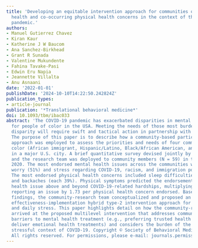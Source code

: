```yaml
---
title: 'Developing an equitable intervention approach for communities of color: mental
  health and co-occurring physical health concerns in the context of the COVID-19
  pandemic.'
authors:
- Manuel Gutierrez Chavez
- Kiran Kaur
- Katherine J W Baucom
- Ana Sanchez-Birkhead
- Grant R Sunada
- Valentine Mukundente
- Fahina Tavake-Pasi
- Edwin Eru Napia
- Jeannette Villalta
- Anu Asnaani
date: '2022-01-01'
publishDate: '2024-10-10T14:22:50.242824Z'
publication_types:
- article-journal
publication: '*Translational behavioral medicine*'
doi: 10.1093/tbm/ibac033
abstract: 'The COVID-19 pandemic has exacerbated disparities in mental health treatment
  for people of color in the USA. Meeting the needs of those most burdened by this
  disparity will require swift and tactical action in partnership with these communities.
  The purpose of this paper is to describe how a community-based participatory research
  approach was employed to assess the priorities and needs of four communities of
  color (African immigrant, Hispanic/Latino, Black/African American, and Pacific Islander)
  in a major U.S. city. A brief quantitative survey devised jointly by community leaders
  and the research team was deployed to community members (N = 59) in the fall of
  2020. The most endorsed mental health issues across the communities were excessive
  worry (51%) and stress regarding COVID-19, racism, and immigration policies (49%).
  The most endorsed physical health concerns included sleep difficulties (44%), headaches,
  and backaches (each 39%). Physical symptoms predicted the endorsement of a mental
  health issue above and beyond COVID-19-related hardships, multiplying the odds of
  reporting an issue by 1.73 per physical health concern endorsed. Based on these
  findings, the community-research team conceptualized and proposed an evidence-based,
  effectiveness-implementation hybrid type-2 intervention approach for chronic worry
  and daily stress. This paper highlights detail on how the community-research team
  arrived at the proposed multilevel intervention that addresses community-stated
  barriers to mental health treatment (e.g., preferring trusted health workers to
  deliver emotional health treatments) and considers the burden of the additional
  stressful context of COVID-19. Copyright © Society of Behavioral Medicine 2022.
  All rights reserved. For permissions, please e-mail: journals.permissions@oup.com.'
---
```

